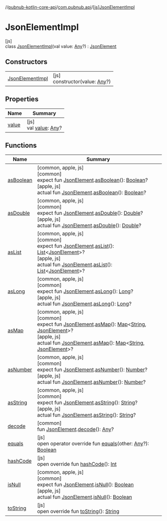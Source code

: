 //[pubnub-kotlin-core-api](../../../index.md)/[com.pubnub.api](../index.md)/[[js]JsonElementImpl](index.md)

# JsonElementImpl

[js]\
class [JsonElementImpl](index.md)(val value: [Any](https://kotlinlang.org/api/latest/jvm/stdlib/kotlin-stdlib/kotlin/-any/index.html)?) : [JsonElement](../-json-element/index.md)

## Constructors

| | |
|---|---|
| [JsonElementImpl](-json-element-impl.md) | [js]<br>constructor(value: [Any](https://kotlinlang.org/api/latest/jvm/stdlib/kotlin-stdlib/kotlin/-any/index.html)?) |

## Properties

| Name | Summary |
|---|---|
| [value](../-json-element/[js]value.md) | [js]<br>val [value](../-json-element/[js]value.md): [Any](https://kotlinlang.org/api/latest/jvm/stdlib/kotlin-stdlib/kotlin/-any/index.html)? |

## Functions

| Name | Summary |
|---|---|
| [asBoolean](../as-boolean.md) | [common, apple, js]<br>[common]<br>expect fun [JsonElement](../-json-element/index.md).[asBoolean](../as-boolean.md)(): [Boolean](https://kotlinlang.org/api/latest/jvm/stdlib/kotlin-stdlib/kotlin/-boolean/index.html)?<br>[apple, js]<br>actual fun [JsonElement](../-json-element/index.md).[asBoolean](../as-boolean.md)(): [Boolean](https://kotlinlang.org/api/latest/jvm/stdlib/kotlin-stdlib/kotlin/-boolean/index.html)? |
| [asDouble](../as-double.md) | [common, apple, js]<br>[common]<br>expect fun [JsonElement](../-json-element/index.md).[asDouble](../as-double.md)(): [Double](https://kotlinlang.org/api/latest/jvm/stdlib/kotlin-stdlib/kotlin/-double/index.html)?<br>[apple, js]<br>actual fun [JsonElement](../-json-element/index.md).[asDouble](../as-double.md)(): [Double](https://kotlinlang.org/api/latest/jvm/stdlib/kotlin-stdlib/kotlin/-double/index.html)? |
| [asList](../as-list.md) | [common, apple, js]<br>[common]<br>expect fun [JsonElement](../-json-element/index.md).[asList](../as-list.md)(): [List](https://kotlinlang.org/api/latest/jvm/stdlib/kotlin-stdlib/kotlin.collections/-list/index.html)&lt;[JsonElement](../-json-element/index.md)&gt;?<br>[apple, js]<br>actual fun [JsonElement](../-json-element/index.md).[asList](../as-list.md)(): [List](https://kotlinlang.org/api/latest/jvm/stdlib/kotlin-stdlib/kotlin.collections/-list/index.html)&lt;[JsonElement](../-json-element/index.md)&gt;? |
| [asLong](../as-long.md) | [common, apple, js]<br>[common]<br>expect fun [JsonElement](../-json-element/index.md).[asLong](../as-long.md)(): [Long](https://kotlinlang.org/api/latest/jvm/stdlib/kotlin-stdlib/kotlin/-long/index.html)?<br>[apple, js]<br>actual fun [JsonElement](../-json-element/index.md).[asLong](../as-long.md)(): [Long](https://kotlinlang.org/api/latest/jvm/stdlib/kotlin-stdlib/kotlin/-long/index.html)? |
| [asMap](../as-map.md) | [common, apple, js]<br>[common]<br>expect fun [JsonElement](../-json-element/index.md).[asMap](../as-map.md)(): [Map](https://kotlinlang.org/api/latest/jvm/stdlib/kotlin-stdlib/kotlin.collections/-map/index.html)&lt;[String](https://kotlinlang.org/api/latest/jvm/stdlib/kotlin-stdlib/kotlin/-string/index.html), [JsonElement](../-json-element/index.md)&gt;?<br>[apple, js]<br>actual fun [JsonElement](../-json-element/index.md).[asMap](../as-map.md)(): [Map](https://kotlinlang.org/api/latest/jvm/stdlib/kotlin-stdlib/kotlin.collections/-map/index.html)&lt;[String](https://kotlinlang.org/api/latest/jvm/stdlib/kotlin-stdlib/kotlin/-string/index.html), [JsonElement](../-json-element/index.md)&gt;? |
| [asNumber](../as-number.md) | [common, apple, js]<br>[common]<br>expect fun [JsonElement](../-json-element/index.md).[asNumber](../as-number.md)(): [Number](https://kotlinlang.org/api/latest/jvm/stdlib/kotlin-stdlib/kotlin/-number/index.html)?<br>[apple, js]<br>actual fun [JsonElement](../-json-element/index.md).[asNumber](../as-number.md)(): [Number](https://kotlinlang.org/api/latest/jvm/stdlib/kotlin-stdlib/kotlin/-number/index.html)? |
| [asString](../as-string.md) | [common, apple, js]<br>[common]<br>expect fun [JsonElement](../-json-element/index.md).[asString](../as-string.md)(): [String](https://kotlinlang.org/api/latest/jvm/stdlib/kotlin-stdlib/kotlin/-string/index.html)?<br>[apple, js]<br>actual fun [JsonElement](../-json-element/index.md).[asString](../as-string.md)(): [String](https://kotlinlang.org/api/latest/jvm/stdlib/kotlin-stdlib/kotlin/-string/index.html)? |
| [decode](../decode.md) | [common]<br>fun [JsonElement](../-json-element/index.md).[decode](../decode.md)(): [Any](https://kotlinlang.org/api/latest/jvm/stdlib/kotlin-stdlib/kotlin/-any/index.html)? |
| [equals](../-json-element/[js]equals.md) | [js]<br>open operator override fun [equals](../-json-element/[js]equals.md)(other: [Any](https://kotlinlang.org/api/latest/jvm/stdlib/kotlin-stdlib/kotlin/-any/index.html)?): [Boolean](https://kotlinlang.org/api/latest/jvm/stdlib/kotlin-stdlib/kotlin/-boolean/index.html) |
| [hashCode](../-json-element/[js]hash-code.md) | [js]<br>open override fun [hashCode](../-json-element/[js]hash-code.md)(): [Int](https://kotlinlang.org/api/latest/jvm/stdlib/kotlin-stdlib/kotlin/-int/index.html) |
| [isNull](../is-null.md) | [common, apple, js]<br>[common]<br>expect fun [JsonElement](../-json-element/index.md).[isNull](../is-null.md)(): [Boolean](https://kotlinlang.org/api/latest/jvm/stdlib/kotlin-stdlib/kotlin/-boolean/index.html)<br>[apple, js]<br>actual fun [JsonElement](../-json-element/index.md).[isNull](../is-null.md)(): [Boolean](https://kotlinlang.org/api/latest/jvm/stdlib/kotlin-stdlib/kotlin/-boolean/index.html) |
| [toString](to-string.md) | [js]<br>open override fun [toString](to-string.md)(): [String](https://kotlinlang.org/api/latest/jvm/stdlib/kotlin-stdlib/kotlin/-string/index.html) |
